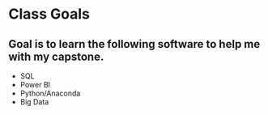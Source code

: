 # Class Goals
## Goal is to learn the following software to help me with my capstone. 

* SQL
* Power BI
* Python/Anaconda
* Big Data

